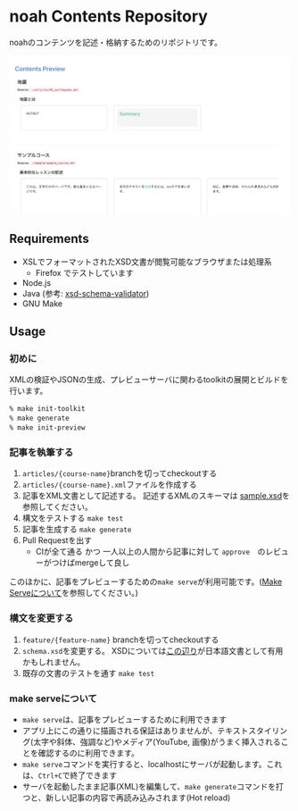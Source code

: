 # noah Contents Repository

noahのコンテンツを記述・格納するためのリポジトリです。

![プレビュー画面の例](./docs/preview.png)
## Requirements
- XSLでフォーマットされたXSD文書が閲覧可能なブラウザまたは処理系
  - Firefox でテストしています
- Node.js
- Java (参考: [xsd-schema-validator](https://www.npmjs.com/package/xsd-schema-validator))
- GNU Make

## Usage

### 初めに

XMLの検証やJSONの生成、プレビューサーバに関わるtoolkitの展開とビルドを行います。

```zsh
% make init-toolkit
% make generate
% make init-preview
```

### 記事を執筆する

1. `articles/{course-name}`branchを切ってcheckoutする
2. `articles/{course-name}.xml`ファイルを作成する
3. 記事をXML文書として記述する。
記述するXMLのスキーマは [sample.xsd](sample.xsd)を参照してください。
4. 構文をテストする `make test`
5. 記事を生成する `make generate`
6. Pull Requestを出す
   - CIが全て通る かつ 一人以上の人間から記事に対して `approve`　のレビューがつけばmergeして良し

このほかに、記事をプレビューするための`make serve`が利用可能です。([Make Serveについて](#make-serveについて)を参照してください。)

### 構文を変更する
1. `feature/{feature-name}` branchを切ってcheckoutする
2. `schema.xsd`を変更する。
XSDについては[この辺り](https://www.mlab.im.dendai.ac.jp/~yamada/web/xml/xmlschema.html)が日本語文書として有用かもしれません。
3. 既存の文書のテストを通す `make test`

### make serveについて
-  `make serve`は、記事をプレビューするために利用できます
- アプリ上にこの通りに描画される保証はありませんが、テキストスタイリング(太字や斜体、強調など)やメディア(YouTube, 画像)がうまく挿入されることを確認するのに利用できます。
- `make serve`コマンドを実行すると、localhostにサーバが起動します。これは、`Ctrl+C`で終了できます
- サーバを起動したまま記事(XML)を編集して、`make generate`コマンドを打つと、新しい記事の内容で再読み込みされます(Hot reload)



